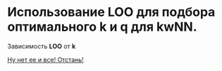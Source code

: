 # Использование LOO для подбора оптимального k и q для kwNN.

Зависимость **LOO** от **k**

[Ну нет ее и все! Отстань!](/kwNNLOO/kwNNLOO.png)
